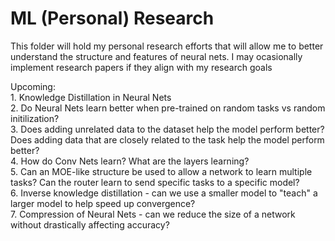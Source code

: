 # ML (Personal) Research

This folder will hold my personal research efforts that will allow me to better understand the structure and features of neural nets. I may ocasionally implement research papers if they align with my research goals

Upcoming:<br>
    1. Knowledge Distillation in Neural Nets<br>
    2. Do Neural Nets learn better when pre-trained on random tasks vs random initilization?<br>
    3. Does adding unrelated data to the dataset help the model perform better? Does adding data that are closely related to the task help the model perform better?<br>
    4. How do Conv Nets learn? What are the layers learning?<br>
    5. Can an MOE-like structure be used to allow a network to learn multiple tasks? Can the router learn to send specific tasks to a specific model?<br>
    6. Inverse knowledge distillation - can we use a smaller model to "teach" a larger model to help speed up convergence?<br>
    7. Compression of Neural Nets - can we reduce the size of a network without drastically affecting accuracy?<br>

